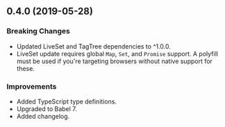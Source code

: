 ## 0.4.0 (2019-05-28)

### Breaking Changes

- Updated LiveSet and TagTree dependencies to ^1.0.0.
- LiveSet update requires global `Map`, `Set`, and `Promise` support. A polyfill
  must be used if you're targeting browsers without native support for these.

### Improvements

- Added TypeScript type definitions.
- Upgraded to Babel 7.
- Added changelog.
